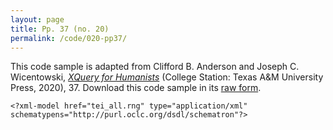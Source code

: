 ```yaml
---
layout: page
title: Pp. 37 (no. 20)
permalink: /code/020-pp37/
---
```


This code sample is adapted from Clifford B. Anderson and Joseph C. Wicentowski, 
[_XQuery for Humanists_](/) (College Station: Texas A&M University Press, 2020), 37. 
Download this code sample in its [raw form](/code/020-pp37/020-pp37.txt).

```xml-fragment
<?xml-model href="tei_all.rng" type="application/xml" schematypens="http://purl.oclc.org/dsdl/schematron"?>
```  
